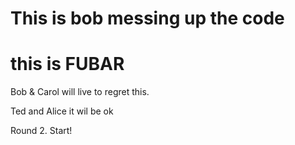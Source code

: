 # This is bob messing up the code

# this is FUBAR

Bob & Carol will live to regret this.

Ted and Alice it wil be ok

Round 2. Start!